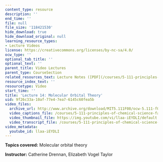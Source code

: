```yaml
---
content_type: resource
description: ''
end_time: ''
file: null
file_size: '118421530'
hide_download: true
hide_download_original: null
learning_resource_types:
- Lecture Videos
license: https://creativecommons.org/licenses/by-nc-sa/4.0/
ocw_type: ''
optional_tab_title: ''
optional_text: ''
parent_title: Video Lectures
parent_type: CourseSection
related_resources_text: Lecture Notes ([PDF](/courses/5-111-principles-of-chemical-science-fall-2008/resources/lecnotes14))
resource_index_text: ''
resourcetype: Video
start_time: ''
title: 'Lecture 14: Molecular Orbital Theory'
uid: 9f26c33a-10af-77e4-7ea7-6145c60fea5b
video_files:
  archive_url: http://www.archive.org/download/MIT5.111F08/ocw-5.111-f08-lec14_300k.mp4
  video_captions_file: /courses/5-111-principles-of-chemical-science-fall-2008/3a03ad2d8de650768be4f59e7e788989_llaa-iEYDLI.vtt
  video_thumbnail_file: https://img.youtube.com/vi/llaa-iEYDLI/default.jpg
  video_transcript_file: /courses/5-111-principles-of-chemical-science-fall-2008/c6790d740e946d1bf478cb9b49bd3b1d_llaa-iEYDLI.pdf
video_metadata:
  youtube_id: llaa-iEYDLI
---
```


**Topics covered:** Molecular orbital theory

**Instructor:** Catherine Drennan, Elizabeth Vogel Taylor

